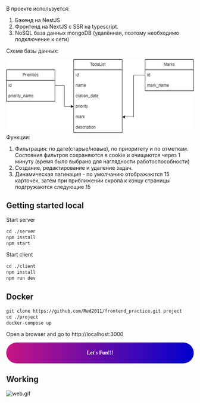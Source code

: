 В проекте используется:
1. Бэкенд на NestJS
2. Фронтенд на NextJS с SSR на typescript.
3. NoSQL база данных mongoDB (удалённая, поэтому необходимо подключение к сети)

Схема базы данных:

![img.png](schema.png)
Функции:
1. Фильтрация: по дате(старые/новые), по приоритету и по отметкам.
    Состояния фильтров сохраняются в cookie и очищаются через 1 минуту (время было выбрано для наглядности работоспособности)
2. Создание, редактирование и удаление задач.
3. Динамическая пагинация - по умолчанию отображаются 15 карточек, затем при приближении скрола к
    концу страницы подгружаются следующие 15

## Getting started local
Start server
```
cd ./server
npm install
npm start
```
Start client
```
cd ./client
npm install
npm run dev
```
## Docker
```
git clone https://github.com/Red2011/frontend_practice.git project
cd ./project
docker-compose up
```
Open a browser and go to http://localhost:3000


<div style="background: linear-gradient(to right, mediumvioletred, mediumblue); padding: 20px;  text-align: center; font-family: 'Pacifico', cursive; border-radius: 60px;">
    <span style="color: White;"><strong>Let's Fun!!!</strong></span>
</div>

## Working
![web.gif](web.gif)
